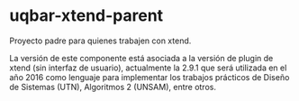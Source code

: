 uqbar-xtend-parent
==================

Proyecto padre para quienes trabajen con xtend.

La versión de este componente está asociada a la versión de plugin de xtend (sin interfaz de usuario), actualmente la 2.9.1 que será utilizada en el año 2016 como lenguaje para implementar los trabajos prácticos de Diseño de Sistemas (UTN), Algoritmos 2 (UNSAM), entre otros.

